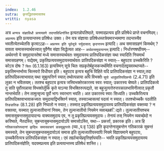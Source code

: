 ```yaml
---
index:  1.2.46
sutra:  कृत्तद्धितसमासाश्च
vritti:  nyasa
---
```


अत्र `अन्यत्र संज्ञाविधौ प्रत्ययग्रणे तदन्तविधिर्नास्ति` इत्यतन्नोपतिष्ठते, यस्मादप्रत्यय इति प्रतिषेधे प्राप्ते वचनमिदम्। `अप्रत्ययः` इति प्रत्ययान्तस्य प्रतिषेधः उक्तः। तेन यत्र संज्ञायाः प्रतिषेधस्तत्रेयमारभ्यमाणा तदन्तस्यैव भवतीत्येतच्चेतसि कृत्वाऽऽह-- `अप्रत्यय इति पूर्वसूत्रे पर्युदासात् कृदन्तस्य` इत्यादि।
अथ समासग्रहणं किमर्थम् ? यावता समासस्यार्थवत्त्वात् पूर्वेणैव संज्ञा
सिद्धेत्यत आह-- `अर्थवत्समुदायानाम्` इत्यादि। निर्धारणषष्ठीयम्-- अर्थवन्तो ये समुदायास्तेषां मध्ये समासस्यार्थवतः समुदायस्य प्रातिपदिकसंज्ञा यथा स्यादिति नियमार्थं समासग्रहणम्।
यद्येवम्, प्रकृतिप्रत्ययसमुदायस्यार्थवतः प्रातिपदिकसंज्ञा न स्यात्-- बहुपटव उच्चकैरिति ? कोऽत्र दोषः ? `चितः` (6.1.163) इत्यस्मिन् सूत्रे चितः सप्रकृतेर्बहुजकजर्थमिति वचनादेतद्वयवस्थाप्यते-- प्रकृतिमन्तर्भाव्य चित्स्वरो विधीयत इति। बहुपटव इत्यत्र बहुचि विहिते यदि प्रातिपदिकसंज्ञा न स्यात्,तदा प्रातिपदिकत्वाभावात् यथा सुबुत्पत्तिर्न स्यात् तथोत्पन्नाया अपि विभक्तेः `सुपो धातुप्रातिपदिकयोः` (2.4.71) इति लुका न भवितव्यम्। ततश्च बहुपटव इत्यत्र जस्विभक्तेरकारस्य स्वरः स्यात्; उकारस्य चेष्यते। प्रातिपदिकत्वे तु सति पूर्वोत्पन्नाया विभक्तेर्लुकि कृते याऽन्या विभक्तिरुत्पद्यते, सा बहुजुत्पत्तेरुत्तरकालभाविनीत्वात् प्रकृतौ नान्तर्भवति। तेन तामुत्सृज्य पूर्वो भागः स्वरभाग भवति। अत उकारस्य स्वरः सिध्यति। उच्चकैरित्यत्र प्रातिपदिक्तवाभावाकज्वतः समुदायाद्विभक्तिर्न स्यात्, तस्याञ्चासत्यां पदत्वं न स्यात्। ततश्चोच्चकैः पठतीति `तिङङतिङः` (8.1.28) इति निघातो न स्यात्। तस्मात् प्रकृतिप्रत्ययसमुदायस्य प्रातिपदिकसंज्ञा वक्तव्या ? न वक्तव्या, यस्मात् तुल्यजातीयानां नियमः, तेन तुल्यजातीयो नियमेन व्यवच्छ#िद्यते। तुल्यजातीयश्चच समाससुबन्तसमुदायादन्यः वाक्यसमुदाय एव, न तु प्रकृतिप्रत्ययसमुदायः। तेनायं तस् नियमेन व्यवच्छेदो न करिष्यते, नैतदस्ति; सुबन्तासुबन्तसमुदायोऽपि समासोऽस्ति, यथा-- प्रकर्त्ता, प्रकारक इति। अत्र हि `गतिकारकोपपदानां कृद्भिः समासवचनं प्राक्सुबुत्पत्तेः` (व्या.,प.वृ 138) इति कृदन्तेनासुबन्तेन गतिकारकं सुबन्तं समस्यते, तेन सुबन्तासुबन्तसमुदायोऽयं समास इति तुल्यजातीयस्यापि नियमे विज्ञायमाने बहुपटवः, उच्चकैरित्यत्र प्रातिपदिकसंज्ञा न स्यात्। एवं तर्ह्याचार्यप्रवृत्तिर्ज्ञापयति-- भवति प्रकृतिप्रत्ययसमुदायस्य प्रातिपदिकसंज्ञेति; यदयमप्रत्यय इति प्रत्ययान्तस्य प्रतिषेधं शास्ति।।

